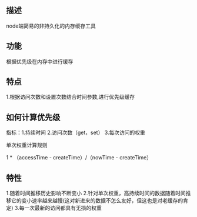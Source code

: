 ## 描述

node端简易的非持久化的内存缓存工具

## 功能

根据优先级在内存中进行缓存

## 特点
1.根据访问次数和设置次数结合时间参数,进行优先级缓存 

## 如何计算优先级

指标：1.持续时间 2.访问次数（get，set） 3.每次访问的权重

单次权重计算规则

1 * （accessTime - createTime）/（nowTime - createTime）

## 特性 

1.随着时间推移历史影响不断变小
2.针对单次权重，高持续时间的数据随着时间推移它的变小速率越来越慢(这对新进来的数据不怎么友好，但这也是对老缓存的肯定)
3.每一次最新的访问都具有无损的权重
